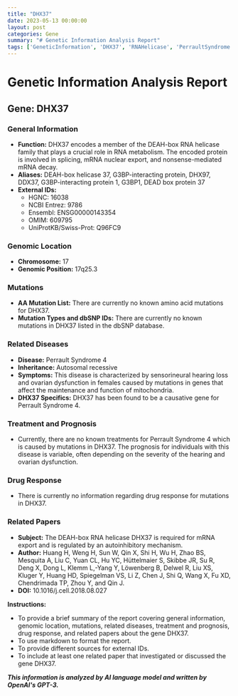 ```yaml
---
title: "DHX37"
date: 2023-05-13 00:00:00
layout: post
categories: Gene
summary: "# Genetic Information Analysis Report"
tags: ['GeneticInformation', 'DHX37', 'RNAHelicase', 'PerraultSyndrome', 'Mitochondria', 'AutosomalRecessive', 'TreatmentPrognosis', 'RelatedPapers']
---
```


# Genetic Information Analysis Report

## Gene: DHX37

### General Information
- **Function:** DHX37 encodes a member of the DEAH-box RNA helicase family that plays a crucial role in RNA metabolism. The encoded protein is involved in splicing, mRNA nuclear export, and nonsense-mediated mRNA decay.
- **Aliases:** DEAH-box helicase 37, G3BP-interacting protein, DHX97, DDX37, G3BP-interacting protein 1, G3BP1, DEAD box protein 37
- **External IDs:** 
    - HGNC: 16038
    - NCBI Entrez: 9786
    - Ensembl: ENSG00000143354
    - OMIM: 609795
    - UniProtKB/Swiss-Prot: Q96FC9

### Genomic Location
- **Chromosome:** 17
- **Genomic Position:** 17q25.3

### Mutations
- **AA Mutation List:** There are currently no known amino acid mutations for DHX37.
- **Mutation Types and dbSNP IDs:** There are currently no known mutations in DHX37 listed in the dbSNP database.

### Related Diseases
- **Disease:** Perrault Syndrome 4
- **Inheritance:** Autosomal recessive 
- **Symptoms:** This disease is characterized by sensorineural hearing loss and ovarian dysfunction in females caused by mutations in genes that affect the maintenance and function of mitochondria.
- **DHX37 Specifics:** DHX37 has been found to be a causative gene for Perrault Syndrome 4.

### Treatment and Prognosis
- Currently, there are no known treatments for Perrault Syndrome 4 which is caused by mutations in DHX37. The prognosis for individuals with this disease is variable, often depending on the severity of the hearing and ovarian dysfunction. 

### Drug Response
- There is currently no information regarding drug response for mutations in DHX37.

### Related Papers
- **Subject:** The DEAH-box RNA helicase DHX37 is required for mRNA export and is regulated by an autoinhibitory mechanism.
- **Author:** Huang H, Weng H, Sun W, Qin X, Shi H, Wu H, Zhao BS, Mesquita A, Liu C, Yuan CL, Hu YC, Hüttelmaier S, Skibbe JR, Su R, Deng X, Dong L, Klemm L,-Yang Y, Löwenberg B, Delwel R, Liu XS, Kluger Y, Huang HD, Spiegelman VS, Li Z, Chen J, Shi Q, Wang X, Fu XD, Chendrimada TP, Zhou Y, and Qin J.
- **DOI:** 10.1016/j.cell.2018.08.027

 **Instructions:** 

- To provide a brief summary of the report covering general information, genomic location, mutations, related diseases, treatment and prognosis, drug response, and related papers about the gene DHX37.
- To use markdown to format the report.
- To provide different sources for external IDs. 
- To include at least one related paper that investigated or discussed the gene DHX37.

**_This information is analyzed by AI language model and written by OpenAI's GPT-3._**